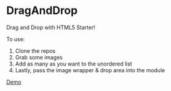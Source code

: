 # DragAndDrop

Drag and Drop with HTML5 Starter!

To use:

1. Clone the repos
2. Grab some images
3. Add as many as you want to the unordered list
4. Lastly, pass the image wrapper & drop area into the module

[Demo](http://dragndrop.apphb.com/)
